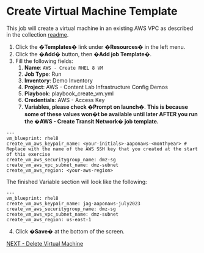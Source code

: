 <h1>Create Virtual Machine Template</h1>

This job will create a virtual machine in an existing AWS VPC as described in the collection [readme](https://github.com/ansible-content-lab/aws.infrastructure_config_demos/blob/main/README.md).

1. Click the �**Templates**� link under �**Resources**� in the left menu.
2. Click the �**Add**� button, then �**Add job Template**�.
3. Fill the following fields:
    1. **Name**: ```AWS - Create RHEL 8 VM```
    2. **Job Type**: Run
    3. **Inventory**: Demo Inventory
    4. **Project**: AWS - Content Lab Infrastructure Config Demos
    5. **Playbook**: playbook_create_vm.yml
    6. **Credentials**: AWS - Access Key
    7. **Variables, please check �Prompt on launch�**.  **This is because some of these values won�t be available until later AFTER you run the �AWS - Create Transit Network� job template.**

```
---
vm_blueprint: rhel8
create_vm_aws_keypair_name: <your-initials>-aaponaws-<monthyear> # Replace with the name of the AWS SSH key that you created at the start of this exercise
create_vm_aws_securitygroup_name: dmz-sg
create_vm_aws_vpc_subnet_name: dmz-subnet
create_vm_aws_region: <your-aws-region>
```

The finished Variable section will look like the following:

```
---
vm_blueprint: rhel8
create_vm_aws_keypair_name: jag-aaponaws-july2023
create_vm_aws_securitygroup_name: dmz-sg
create_vm_aws_vpc_subnet_name: dmz-subnet
create_vm_aws_region: us-east-1
```




4. Click �**Save**� at the bottom of the screen.

[NEXT - Delete Virtual Machine](page11.md)

